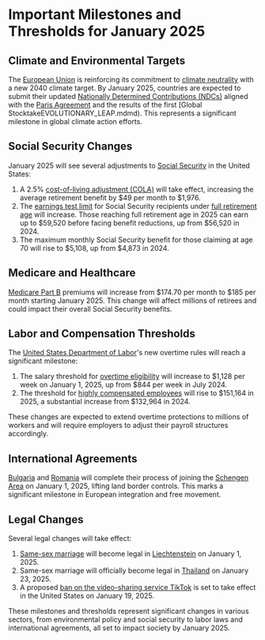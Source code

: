 # Important Milestones and Thresholds for January 2025

## Climate and Environmental Targets

The [European Union](open_source_coordination.md) is reinforcing its commitment to [climate neutrality](electromagnetic_gravity_coupling.md) with a new 2040 climate target. By January 2025, countries are expected to submit their updated [Nationally Determined Contributions (NDCs)](https://unfccc.int/process-and-meetings/the-paris-agreement/nationally-determined-contributions-ndcs) aligned with the [Paris Agreement](https://en.wikipedia.org/wiki/Paris_Agreement) and the results of the first \[Global StocktakeEVOLUTIONARY\_LEAP.mdmd). This represents a significant milestone in global climate action efforts.

## Social Security Changes

January 2025 will see several adjustments to [Social Security](https://en.wikipedia.org/wiki/Social_Security_\(United_States\)) in the United States:

1. A 2.5% [cost-of-living adjustment (COLA)](https://www.ssa.gov/cola/) will take effect, increasing the average retirement benefit by $49 per month to $1,976.
2. The [earnings test limit](../EARNINGS_TEST_LIMIT.md) for Social Security recipients under [full retirement age](phi4.md) will increase. Those reaching full retirement age in 2025 can earn up to $59,520 before facing benefit reductions, up from $56,520 in 2024.
3. The maximum monthly Social Security benefit for those claiming at age 70 will rise to $5,108, up from $4,873 in 2024.

## Medicare and Healthcare

[Medicare Part B](https://www.medicare.gov/what-medicare-covers/what-part-b-covers) premiums will increase from $174.70 per month to $185 per month starting January 2025. This change will affect millions of retirees and could impact their overall Social Security benefits.

## Labor and Compensation Thresholds

The [United States Department of Labor](https://en.wikipedia.org/wiki/United_States_Department_of_Labor)'s new overtime rules will reach a significant milestone:

1. The salary threshold for [overtime eligibility](https://en.wikipedia.org/wiki/Overtime_pay_in_the_United_States) will increase to $1,128 per week on January 1, 2025, up from $844 per week in July 2024.
2. The threshold for [highly compensated employees](requirements_in_health_studies.md) will rise to $151,164 in 2025, a substantial increase from $132,964 in 2024.

These changes are expected to extend overtime protections to millions of workers and will require employers to adjust their payroll structures accordingly.

## International Agreements

[Bulgaria](../BULGARIA.md) and [Romania](../../../TECH_DOCS/VISUAL/MIXED_REALITY_MEDIA.MD) will complete their process of joining the [Schengen Area](https://en.wikipedia.org/wiki/Schengen_Area) on January 1, 2025, lifting land border controls. This marks a significant milestone in European integration and free movement.

## Legal Changes

Several legal changes will take effect:

1. [Same-sex marriage](https://en.wikipedia.org/wiki/Same-sex_marriage) will become legal in [Liechtenstein](slas.md) on January 1, 2025.
2. Same-sex marriage will officially become legal in [Thailand](../../../LITERARY_PRODUCTS/JOES_NOTES/PHYSICS/QUANTUM.MD) on January 23, 2025.
3. A proposed [ban on the video-sharing service TikTok](https://en.wikipedia.org/wiki/TikTok_ban_in_the_United_States) is set to take effect in the United States on January 19, 2025.

These milestones and thresholds represent significant changes in various sectors, from environmental policy and social security to labor laws and international agreements, all set to impact society by January 2025.
